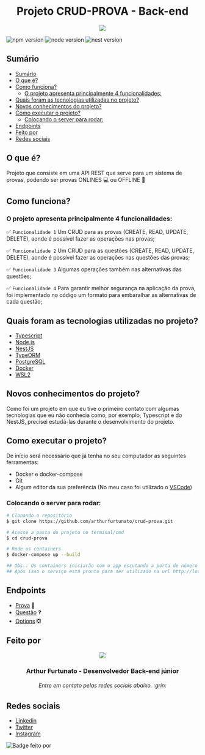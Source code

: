 
<h1 align="center"> Projeto CRUD-PROVA - Back-end </h1>

<p align="center">
  <img src="https://uab.ufsc.br/administracao/files/2020/06/provas.jpg" />
</p>

![npm version](https://img.shields.io/badge/npm-6.14.16-blue)
![node version](https://img.shields.io/badge/node-v12.22.10-green)
![nest version](https://img.shields.io/badge/nest-8.2.4-red)

## Sumário

- [Sumário](#sumário)
- [O que é?](#o-que-é)
- [Como funciona?](#como-funciona)
  - [O projeto apresenta principalmente 4 funcionalidades:](#o-projeto-apresenta-principalmente-4-funcionalidades)
- [Quais foram as tecnologias utilizadas no projeto?](#quais-foram-as-tecnologias-utilizadas-no-projeto)
- [Novos conhecimentos do projeto?](#novos-conhecimentos-do-projeto)
- [Como executar o projeto?](#como-executar-o-projeto)
  - [Colocando o server para rodar:](#colocando-o-server-para-rodar)
- [Endpoints](#endpoints)
- [Feito por](#feito-por)
- [Redes sociais](#redes-sociais)

## O que é?
Projeto que consiste em uma API REST que serve para um sistema de provas, podendo ser provas ONLINES :computer: ou OFFLINE :book:

## Como funciona?
### O projeto apresenta principalmente 4 funcionalidades:
:white_check_mark: `Funcionalidade 1` Um CRUD para as provas (CREATE, READ, UPDATE, DELETE), aonde é possível fazer as operações nas provas;

:white_check_mark: `Funcionalidade 2` Um CRUD para as questões (CREATE, READ, UPDATE, DELETE), aonde é possível fazer as operações nas questões das provas;

:white_check_mark: `Funcionalidade 3` Algumas operações também nas alternativas das questões;

:white_check_mark: `Funcionalidade 4` Para garantir melhor segurança na aplicação da prova, foi implementado no código um formato para embaralhar as alternativas de cada questão;

## Quais foram as tecnologias utilizadas no projeto?
- [Typescript](https://www.typescriptlang.org/)
- [Node.js](https://nodejs.org/en/)
- [NestJS](https://nestjs.com/)
- [TypeORM](https://typeorm.io/#/)
- [PostgreSQL](https://www.postgresql.org/)
- [Docker](https://www.docker.com/)
- [WSL2](https://docs.microsoft.com/pt-br/windows/wsl/install)

## Novos conhecimentos do projeto?
Como foi um projeto em que eu tive o primeiro contato com algumas tecnologias que eu não conhecia como, por exemplo, Typescript e do NestJS, precisei estudá-las durante o desenvolvimento do projeto.

## Como executar o projeto?
De início será necessário que já tenha no seu computador as seguintes ferramentas:
- Docker e docker-compose
- Git
- Algum editor da sua preferência (No meu caso foi utilizado o [VSCode](https://code.visualstudio.com/))

### Colocando o server para rodar:
```bash
# Clonando o repositório
$ git clone https://github.com/arthurfurtunato/crud-prova.git

# Acesse a pasta do projeto no terminal/cmd
$ cd crud-prova

# Rode os containers
$ docker-compose up --build

## Obs.: Os containers iniciarão com o app escutando a porta de número 3000
## Após isso o serviço está pronto para ser utilizado na url http://localhost:3000
```

## Endpoints

- [Prova](./readme/crud-provas.md) :page_facing_up:
- [Questão](./readme/crud-questions.md) :question:
- [Options](./readme/options.md) :negative_squared_cross_mark:

## Feito por
<p align="center">
  <img src="https://media-exp1.licdn.com/dms/image/C4D03AQFepBOXaqPO_Q/profile-displayphoto-shrink_800_800/0/1642861778954?e=1654128000&v=beta&t=KXO8g1AngeiB0VrDz-RiCynb6oN6Ee8aeP3k5YsIMR0" />
</p>

<h3 align="center">Arthur Furtunato - Desenvolvedor Back-end júnior</h3>
<h6 align="center">Entre em contato pelas redes sociais abaixo. :grin:</h3>

## Redes sociais

- [Linkedin](https://www.linkedin.com/in/arthur-furtunato-4994a7208/)
- [Twitter](https://twitter.com/arthurv05)
- [Instagram](https://www.instagram.com/arthurv05/)

![Badge feito por](https://img.shields.io/badge/Feito%20por-Arthur%20Furtunato-red)
